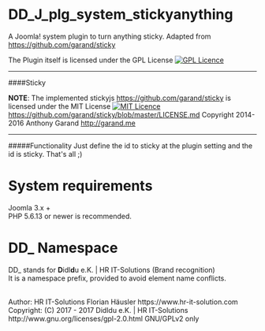 # DD_J_plg_system_stickyanything
A Joomla! system plugin to turn anything sticky. Adapted from https://github.com/garand/sticky

The Plugin itself is licensed under the GPL License [![GPL Licence](https://badges.frapsoft.com/os/gpl/gpl.png?v=102)](https://opensource.org/licenses/GPL-2.0/)

-----
####Sticky

**NOTE**: The implemented stickyjs https://github.com/garand/sticky
is licensed under the MIT License [![MIT Licence](https://badges.frapsoft.com/os/mit/mit.png?v=103)](https://opensource.org/licenses/mit-license.php) https://github.com/garand/sticky/blob/master/LICENSE.md
Copyright 2014-2016 Anthony Garand http://garand.me

-----

#####Functionality
Just define the id to sticky at the plugin setting and the id is sticky.
That's all ;)

# System requirements
Joomla 3.x +                                                                                <br>
PHP 5.6.13 or newer is recommended.

# DD_ Namespace
DD_ stands for  **D**idl**d**u e.K. | HR IT-Solutions (Brand recognition)                   <br>
It is a namespace prefix, provided to avoid element name conflicts.

<br>
Author: HR IT-Solutions Florian Häusler https://www.hr-it-solution.com                      <br>
Copyright: (C) 2017 - 2017 Didldu e.K. | HR IT-Solutions                                    <br>
http://www.gnu.org/licenses/gpl-2.0.html GNU/GPLv2 only